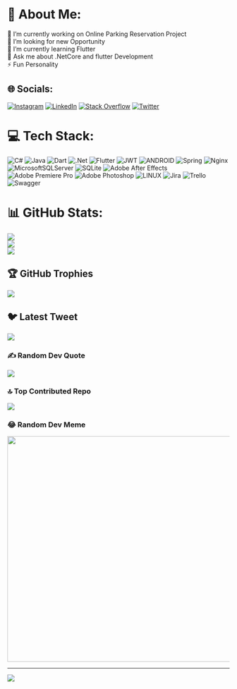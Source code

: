 # 💫 About Me:
🔭 I’m currently working on Online Parking Reservation Project<br>🤝 I’m looking for new Opportunity <br>🌱 I’m currently learning Flutter<br>💬 Ask me about .NetCore and flutter Development<br>⚡ Fun Personality


## 🌐 Socials:
[![Instagram](https://img.shields.io/badge/Instagram-%23E4405F.svg?logo=Instagram&logoColor=white)](https://instagram.com/einkaaaf) [![LinkedIn](https://img.shields.io/badge/LinkedIn-%230077B5.svg?logo=linkedin&logoColor=white)](https://linkedin.com/in/erfan_kazemi) [![Stack Overflow](https://img.shields.io/badge/-Stackoverflow-FE7A16?logo=stack-overflow&logoColor=white)](https://stackoverflow.com/users/15097433) [![Twitter](https://img.shields.io/badge/Twitter-%231DA1F2.svg?logo=Twitter&logoColor=white)](https://twitter.com/erfan_kazemim) 

# 💻 Tech Stack:
![C#](https://img.shields.io/badge/c%23-%23239120.svg?style=for-the-badge&logo=c-sharp&logoColor=white) ![Java](https://img.shields.io/badge/java-%23ED8B00.svg?style=for-the-badge&logo=java&logoColor=white) ![Dart](https://img.shields.io/badge/dart-%230175C2.svg?style=for-the-badge&logo=dart&logoColor=white) ![.Net](https://img.shields.io/badge/.NET-5C2D91?style=for-the-badge&logo=.net&logoColor=white) ![Flutter](https://img.shields.io/badge/Flutter-%2302569B.svg?style=for-the-badge&logo=Flutter&logoColor=white) ![JWT](https://img.shields.io/badge/JWT-black?style=for-the-badge&logo=JSON%20web%20tokens) ![ANDROID](https://img.shields.io/badge/android-%2320232a.svg?style=for-the-badge&logo=android&logoColor=%a4c639) ![Spring](https://img.shields.io/badge/spring-%236DB33F.svg?style=for-the-badge&logo=spring&logoColor=white) ![Nginx](https://img.shields.io/badge/nginx-%23009639.svg?style=for-the-badge&logo=nginx&logoColor=white) ![MicrosoftSQLServer](https://img.shields.io/badge/Microsoft%20SQL%20Sever-CC2927?style=for-the-badge&logo=microsoft%20sql%20server&logoColor=white) ![SQLite](https://img.shields.io/badge/sqlite-%2307405e.svg?style=for-the-badge&logo=sqlite&logoColor=white) ![Adobe After Effects](https://img.shields.io/badge/Adobe%20After%20Effects-9999FF.svg?style=for-the-badge&logo=Adobe%20After%20Effects&logoColor=white) ![Adobe Premiere Pro](https://img.shields.io/badge/Adobe%20Premiere%20Pro-9999FF.svg?style=for-the-badge&logo=Adobe%20Premiere%20Pro&logoColor=white) ![Adobe Photoshop](https://img.shields.io/badge/adobephotoshop-%2331A8FF.svg?style=for-the-badge&logo=adobephotoshop&logoColor=white) ![LINUX](https://img.shields.io/badge/Linux-FCC624?style=for-the-badge&logo=linux&logoColor=black) ![Jira](https://img.shields.io/badge/jira-%230A0FFF.svg?style=for-the-badge&logo=jira&logoColor=white) ![Trello](https://img.shields.io/badge/Trello-%23026AA7.svg?style=for-the-badge&logo=Trello&logoColor=white) ![Swagger](https://img.shields.io/badge/-Swagger-%23Clojure?style=for-the-badge&logo=swagger&logoColor=white)
# 📊 GitHub Stats:
![](https://github-readme-stats.vercel.app/api?username=einkaaf&theme=flag-india&hide_border=false&include_all_commits=true&count_private=true)<br/>
![](https://github-readme-streak-stats.herokuapp.com/?user=einkaaf&theme=flag-india&hide_border=false)<br/>
![](https://github-readme-stats.vercel.app/api/top-langs/?username=einkaaf&theme=flag-india&hide_border=false&include_all_commits=true&count_private=true&layout=compact)

## 🏆 GitHub Trophies
![](https://github-profile-trophy.vercel.app/?username=einkaaf&theme=dark&no-frame=true&no-bg=false&margin-w=4)

## 🐦 Latest Tweet
[![](https://gtce.itsvg.in/api?username=erfan_kazemim)](https://github.com/VishwaGauravIn/github-twitter-card-embed)

### ✍️ Random Dev Quote
![](https://quotes-github-readme.vercel.app/api?type=horizontal&theme=light)

### 🔝 Top Contributed Repo
![](https://github-contributor-stats.vercel.app/api?username=einkaaf&limit=5&theme=alduin&combine_all_yearly_contributions=true)

### 😂 Random Dev Meme
<img src="https://rm.up.railway.app/" width="512px"/>

---
[![](https://visitcount.itsvg.in/api?id=einkaaf&icon=0&color=0)](https://visitcount.itsvg.in)

<!-- Proudly created with GPRM ( https://gprm.itsvg.in ) -->
